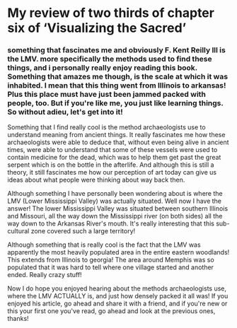 # My review of two thirds of chapter six of ‘Visualizing the Sacred’

### something that fascinates me and obviously F. Kent Reilly lll is the LMV. more specifically the methods used to find these things, and i personally really enjoy reading this book. Something that amazes me though, is the scale at which it was inhabited. I mean that this thing went from Illinois to arkansas! Plus this place must have just been jammed packed with people, too. But if you're like me, you just like learning things. So without adieu, let's get into it!

Something that I find really cool is the method archaeologists use to understand meaning from ancient things. It really fascinates me how these archaeologists were able to deduce that, without even being alive in ancient times, were able to understand that some of these vessels were used to contain medicine for the dead, which was to help them get past the great serpent which is on the bottle in the afterlife. And although this is still a theory, it still fascinates me how our perception of art today can give us ideas about what people were thinking about way back then.

Although something I have personally  been wondering about is where the LMV (Lower Mississippi Valley) was actually situated. Well now I have the answer! The lower Mississippi Valley was situated between southern Illinois and Missouri, all the way down the Mississippi river (on both sides) all the way down to the Arkansas River's mouth. It's really interesting that this sub-cultural zone covered such a large territory!

Although something that is really cool is the fact that the LMV was apparently the most heavily populated area in the entire eastern woodlands! This extends from Illinois to georgia! The area around Memphis was so populated that it was hard to tell where one village started and another ended. Really crazy stuff!

Now I do hope you enjoyed hearing about the methods archaeologists use, where the LMV ACTUALLY is, and just how densely packed it all was! If you enjoyed his article, go ahead and share it with a friend, and if you're new or this your first one you've read, go ahead and look at the previous ones, thanks!
